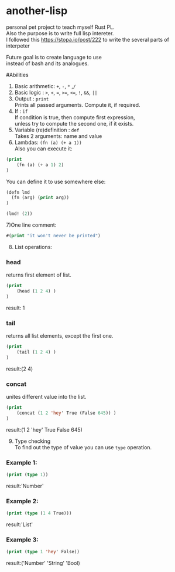# another-lisp
personal pet project to teach myself Rust PL.<br/>
Also the purpose is to write full lisp intereter.<br/>
I followed this https://stopa.io/post/222 to write the several parts of interpeter<br/>

Future goal is to create language to use<br/>
instead of bash and its analogues.<br/>

#Abilities
1) Basic arithmetic: ```+```, ```-```, ```*``` ,```/``` <br/>
2) Basic logic     : ```>```, ```<```, ```=```, ```>=```, ```<=```, ```!```, ```&&```, ```||``` <br/>
3) Output          : ```print```<br/>
Prints all passed arguments. Compute it, if required.<br/>
4) If              : ```if```<br/>
If condition is true, then compute first expression,<br/> 
unless try to compute the second one, if it exists.<br/>
5) Variable (re)definition : ```def```<br/>
Takes 2 arguments: name and value<br/>
6) Lambdas: ```(fn (a) (+ a 1))```<br/>
Also you can execute it:<br/>

```lisp
(print
    (fn (a) (+ a 1) 2)
)
```
You can define it to use somewhere else:<br/>
```lisp
(defn lmd
  (fn (arg) (print arg))
)

(lmd! (2))
```

7)One line comment:<br>
```lisp 
#(print "it won't never be printed")
```
8) List operations:<br/>
### head
returns first element of list.<br>
```lisp
(print
    (head (1 2 4) )
)
```
result: 1<br>

### tail
returns all list elements, except the first one.<br/>
```lisp
(print
    (tail (1 2 4) )
)
```
result:(2 4)

### concat
unites different value into the list.
```lisp
(print
    (concat (1 2 'hey' True (False 645)) )
)
```
result:(1 2 'hey' True False 645)<br/>

9) Type checking<br/>
To find out the type of value you can use ```type``` operation.<br/>
### Example 1:
```lisp
(print (type 1))
```
result:'Number'

### Example 2:
```lisp
(print (type (1 4 True)))
```
result:'List'

### Example 3:
```lisp
(print (type 1 'hey' False))
```
result:('Number'  'String' 'Bool)
